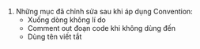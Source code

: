 1. Những mục đã chỉnh sửa sau khi áp dụng Convention: 
    + Xuống dòng không lí do 
    + Comment out đoạn code khi không dùng đến
    + Dùng tên viết tắt
   
   
